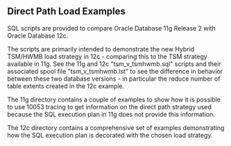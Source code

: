 <h2>Direct Path Load Examples</h2>

SQL scripts are provided to compare Oracle Database 11g Release 2 with Oracle Database 12c.

The scripts are primarily intended to demonstrate the new Hybrid TSM/HWMB load strategy in 12c - comparing this to the TSM strategy available in 11g. See the 11g and 12c "tsm_v_tsmhwmb.sql" scripts and their associated spool file "tsm_v_tsmhwmb.lst" to see the difference in behavior between these two database versions - in particular the reduce number of table extents created in the 12c example.

The 11g directory contains a couple of examples to show how it is possible to use 10053 tracing to get information on the direct path strategy used because the SQL execution plan in 11g does not provide this information.

The 12c directory contains a comprehensive set of examples demonstrating how the SQL execution plan is decorated with the chosen load strategy. 

